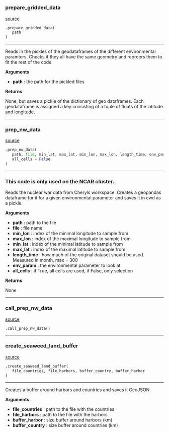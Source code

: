#


### prepare_gridded_data
[source](https://github.com/allfed/Seaweed-Growth-Model/blob/master/src/processing/preprocessing.py/#L12)
```python
.prepare_gridded_data(
   path
)
```

---
Reads in the pickles of the geodataframes of the
different environmental paramters. Checks if they
all have the same geometry and reorders them to fit
the rest of the code.


**Arguments**

* **path**  : the path for the pickled files


**Returns**

None, but saves a pickle of the dictionary of geo
dataframes. Each geodataframe is assigned a key
consisting of a tuple of floats of the latitude
and longitude.

----


### prep_nw_data
[source](https://github.com/allfed/Seaweed-Growth-Model/blob/master/src/processing/preprocessing.py/#L88)
```python
.prep_nw_data(
   path, file, min_lat, max_lat, min_lon, max_lon, length_time, env_param,
   all_cells = False
)
```

---
### This code is only used on the NCAR cluster. ###

Reads the nuclear war data from Cheryls workspace.
Creates a geopandas dataframe for it for a given
environmental parameter and saves it in cwd as a pickle.


**Arguments**

* **path**  : path to the file
* **file**  : file name
* **min_lon**  : index of the minimal longitude to sample from
* **max_lon**  : index of the maximal longitude to sample from
* **min_lat**  : index of the minimal latitude to sample from
* **max_lat**  : index of the maximal latitude to sample from
* **length_time**  : how much of the original dataset should
             be used. Measured in month, max = 300
* **env_param**  : the environmental parameter to look at
* **all_cells**  : if True, all cells are used, if False, only selection


**Returns**

None

----


### call_prep_nw_data
[source](https://github.com/allfed/Seaweed-Growth-Model/blob/master/src/processing/preprocessing.py/#L148)
```python
.call_prep_nw_data()
```


----


### create_seaweed_land_buffer
[source](https://github.com/allfed/Seaweed-Growth-Model/blob/master/src/processing/preprocessing.py/#L168)
```python
.create_seaweed_land_buffer(
   file_countries, file_harbors, buffer_country, buffer_harbor
)
```

---
Creates a buffer around harbors and countries and saves it GeoJSON.


**Arguments**

* **file_countries**  : path to the file with the countries
* **file_harbors**  : path to the file with the harbors
* **buffer_harbor**  : size buffer around harbors (km)
* **buffer_country**  : size buffer around countries (km)

